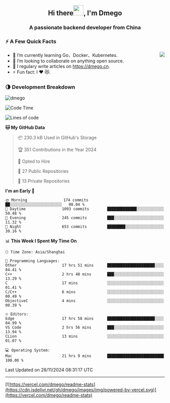 <h2 align="center">Hi there<img src="https://cdn.jsdelivr.net/gh/dmego/images/img/Hi.gif" height="32" />, I'm Dmego </h2>
<h3 align="center">A passionate backend developer from China</h3>

### ⚡️ A Few Quick Facts

<img align="right" src="https://readme-stats-dmego.vercel.app/api?username=dmego&show_icons=true&icon_color=1573B3&hide_title=true&text_color=718096&bg_color=00000000&hide_border=true"/>

<ul>
    <li> 🌱 I’m currently learning Go、Docker、Kubernetes.</li>
    <li> 👯 I’m looking to collaborate on anything open source.</li>
    <li> 📝 I regulary write articles on <a href="https://dmego.cn">https://dmego.cn</a>.</li>
    <li> ⚡ Fun fact: I ❤️ 😻.</li>
</ul>

### 🌗 Development Breakdown

<img src="https://komarev.com/ghpvc/?username=dmego" alt="dmego" />

<!--START_SECTION:waka-->
![Code Time](http://img.shields.io/badge/Code%20Time-3%2C128%20hrs%2012%20mins-blue)

![Lines of code](https://img.shields.io/badge/From%20Hello%20World%20I%27ve%20Written-677.2%20thousand%20lines%20of%20code-blue)

**🐱 My GitHub Data** 

> 📦 230.3 kB Used in GitHub's Storage 
 > 
> 🏆 351 Contributions in the Year 2024
 > 
> 💼 Opted to Hire
 > 
> 📜 27 Public Repositories 
 > 
> 🔑 13 Private Repositories 
 > 
**I'm an Early 🐤** 

```text
🌞 Morning                174 commits         ██░░░░░░░░░░░░░░░░░░░░░░░   08.04 % 
🌆 Daytime                1093 commits        █████████████░░░░░░░░░░░░   50.48 % 
🌃 Evening                245 commits         ███░░░░░░░░░░░░░░░░░░░░░░   11.32 % 
🌙 Night                  653 commits         ████████░░░░░░░░░░░░░░░░░   30.16 % 
```


📊 **This Week I Spent My Time On** 

```text
🕑︎ Time Zone: Asia/Shanghai

💬 Programming Languages: 
Other                    17 hrs 51 mins      █████████████████████░░░░   84.41 % 
C++                      2 hrs 48 mins       ███░░░░░░░░░░░░░░░░░░░░░░   13.29 % 
C                        17 mins             ░░░░░░░░░░░░░░░░░░░░░░░░░   01.41 % 
C/C++                    6 mins              ░░░░░░░░░░░░░░░░░░░░░░░░░   00.49 % 
ObjectiveC               4 mins              ░░░░░░░░░░░░░░░░░░░░░░░░░   00.39 % 

🔥 Editors: 
Edge                     17 hrs 58 mins      █████████████████████░░░░   84.99 % 
VS Code                  2 hrs 56 mins       ███░░░░░░░░░░░░░░░░░░░░░░   13.94 % 
CLion                    13 mins             ░░░░░░░░░░░░░░░░░░░░░░░░░   01.07 % 

💻 Operating System: 
Mac                      21 hrs 9 mins       █████████████████████████   100.00 % 
```


 Last Updated on 28/11/2024 08:31:17 UTC
<!--END_SECTION:waka-->

---

[![https://vercel.com/dmego/readme-stats](https://cdn.jsdelivr.net/gh/dmego/images/img/powered-by-vercel.svg)](https://vercel.com/dmego/readme-stats)

